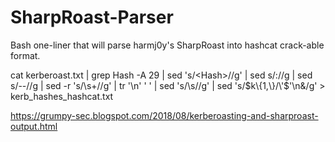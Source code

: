 # SharpRoast-Parser
Bash one-liner that will parse harmj0y's SharpRoast into hashcat crack-able format.

cat kerberoast.txt | grep Hash -A 29 | sed 's/\<Hash\>//g' | sed s/://g | sed s/--//g | sed -r 's/\s+//g' | tr '\n' ' ' | sed 's/\s//g' | sed 's/$k\{1,\}/\'$'\n&/g' > kerb_hashes_hashcat.txt

https://grumpy-sec.blogspot.com/2018/08/kerberoasting-and-sharproast-output.html
